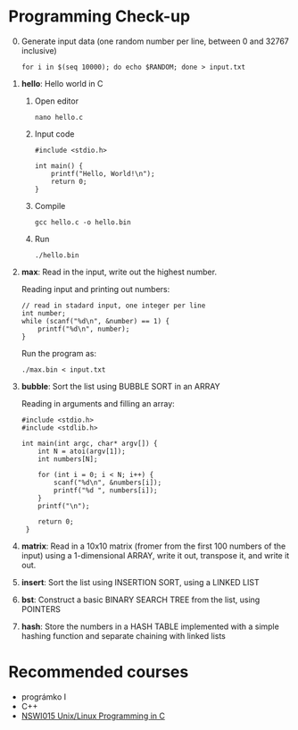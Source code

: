 # Programming Check-up

0. Generate input data (one random number per line, between 0 and 32767 inclusive)

       for i in $(seq 10000); do echo $RANDOM; done > input.txt
    
1. **hello**: Hello world in C
    1. Open editor
    
           nano hello.c
    1. Input code

           #include <stdio.h>
           
           int main() {
               printf("Hello, World!\n");
               return 0;
           }
    1. Compile
     
           gcc hello.c -o hello.bin
    1. Run
    
           ./hello.bin

1. **max**: Read in the input, write out the highest number. 
   
   Reading input and printing out numbers:    
   
       // read in stadard input, one integer per line
       int number;
       while (scanf("%d\n", &number) == 1) {
           printf("%d\n", number);
       }
       
   Run the program as:
   
       ./max.bin < input.txt
1. **bubble**: Sort the list using BUBBLE SORT in an ARRAY

   Reading in arguments and filling an array:

       #include <stdio.h>
       #include <stdlib.h>

       int main(int argc, char* argv[]) {
           int N = atoi(argv[1]);
           int numbers[N];

           for (int i = 0; i < N; i++) {
               scanf("%d\n", &numbers[i]);
               printf("%d ", numbers[i]);
           }
           printf("\n");
           
           return 0;
        }

1. **matrix**: Read in a 10x10 matrix (fromer from the first 100 numbers of the input) using a 1-dimensional ARRAY, write it out, transpose it, and write it out.
1. **insert**: Sort the list using INSERTION SORT, using a LINKED LIST
1. **bst**: Construct a basic BINARY SEARCH TREE from the list, using POINTERS
1. **hash**: Store the numbers in a HASH TABLE implemented with a simple hashing function and separate chaining with linked lists

# Recommended courses
* prográmko I
* C++
* [NSWI015 Unix/Linux Programming in C](https://is.cuni.cz/studium/eng/predmety/index.php?do=predmet&kod=NSWI015)

